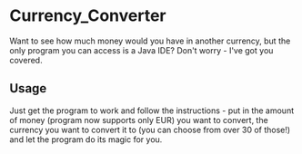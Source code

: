 # Currency_Converter

Want to see how much money would you have in another currency, but the only program you can access is a Java IDE? 
Don't worry - I've got you covered. 

## Usage

Just get the program to work and follow the instructions - put in the amount of money (program now supports only EUR) you want to convert, the currency you want to convert it to (you can choose from over 30 of those!) and let the program do its magic for you.
